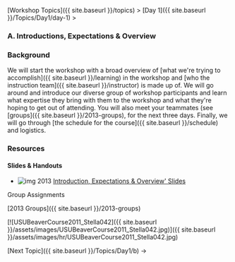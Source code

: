 [Workshop Topics]({{ site.baseurl }}/topics)‎ > ‎[Day 1]({{ site.baseurl }}/Topics/Day1/day-1)‎ >

### A. Introductions, Expectations & Overview

### Background

We will start the workshop with a broad overview of [what we're trying to accomplish]({{ site.baseurl }}/learning) in the workshop and [who the instruction team]({{ site.baseurl }}/instructor) is made up of. We will go around and introduce our diverse group of workshop participants and learn what expertise they bring with them to the workshop and what they're hoping to get out of attending. You will also meet your teammates (see [groups]({{ site.baseurl }}/2013-groups), for the next three days.  Finally, we will go through [the schedule for the course]({{ site.baseurl }}/schedule) and logistics.

### Resources

#### Slides & Handouts

- ![img](http://riverstyles.joewheaton.org/_/rsrc/1501108765894/config/pagetemplates/topic/PDF_Icon.png) 2013 [Introduction, Expectations & Overview'  Slides](http://etal.usu.edu/Workshops/RiverStyles/2013/RS%201%20Introduction.pdf) 

Group Assignments

[2013 Groups]({{ site.baseurl }}/2013-groups)

[![USUBeaverCourse2011_Stella042]({{ site.baseurl }}/assets/images/USUBeaverCourse2011_Stella042.jpg)]({{ site.baseurl }}/assets/images/hr/USUBeaverCourse2011_Stella042.jpg)

[Next Topic]({{ site.baseurl }}/Topics/Day1/b) →
